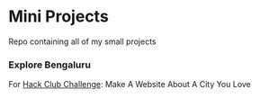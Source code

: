 # Mini Projects
Repo containing all of my small projects

### Explore Bengaluru
For [Hack Club Challenge](https://hackclub.com/challenge): Make A Website About A City You Love